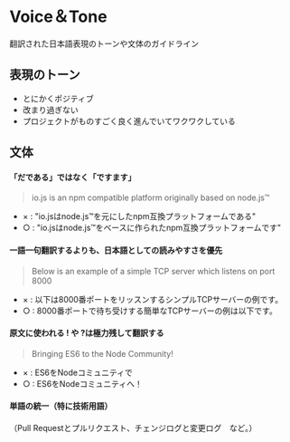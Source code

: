 # Voice＆Tone

翻訳された日本語表現のトーンや文体のガイドライン

## 表現のトーン
- とにかくポジティブ
- 改まり過ぎない
- プロジェクトがものすごく良く進んでいてワクワクしている

## 文体
#### 「だである」ではなく「ですます」

> io.js is an npm compatible platform originally based on node.js™

- × :  "io.jsはnode.js™を元にしたnpm互換プラットフォームである"
- ○ : "io.jsはnode.js™をベースに作られたnpm互換プラットフォームです"

#### 一語一句翻訳するよりも、日本語としての読みやすさを優先

>Below is an example of a simple TCP server which listens on port 8000

- × : 以下は8000番ポートをリッスンするシンプルTCPサーバーの例です。
- ○ : 8000番ポートで待ち受けする簡単なTCPサーバーの例は以下です。

#### 原文に使われる ! や ?は極力残して翻訳する

> Bringing ES6 to the Node Community!
- × : ES6をNodeコミュニティで
- ○ : ES6をNodeコミュニティへ！

#### 単語の統一（特に技術用語）
（Pull Requestとプルリクエスト、チェンジログと変更ログ　など。）
